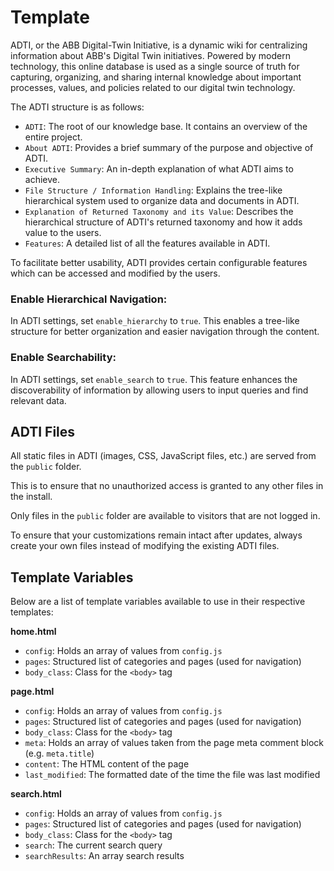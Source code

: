 # Template

ADTI, or the ABB Digital-Twin Initiative, is a dynamic wiki for centralizing information about ABB's Digital Twin initiatives. Powered by modern technology, this online database is used as a single source of truth for capturing, organizing, and sharing internal knowledge about important processes, values, and policies related to our digital twin technology.

The ADTI structure is as follows:

- `ADTI`: The root of our knowledge base. It contains an overview of the entire project.
- `About ADTI`: Provides a brief summary of the purpose and objective of ADTI.
- `Executive Summary`: An in-depth explanation of what ADTI aims to achieve.
- `File Structure / Information Handling`: Explains the tree-like hierarchical system used to organize data and documents in ADTI.
- `Explanation of Returned Taxonomy and its Value`: Describes the hierarchical structure of ADTI's returned taxonomy and how it adds value to the users.
- `Features`: A detailed list of all the features available in ADTI.

To facilitate better usability, ADTI provides certain configurable features which can be accessed and modified by the users.

### Enable Hierarchical Navigation:

In ADTI settings, set `enable_hierarchy` to `true`. This enables a tree-like structure for better organization and easier navigation through the content.

### Enable Searchability:

In ADTI settings, set `enable_search` to `true`. This feature enhances the discoverability of information by allowing users to input queries and find relevant data.

## ADTI Files

All static files in ADTI (images, CSS, JavaScript files, etc.) are served from the `public` folder.

This is to ensure that no unauthorized access is granted to any other files in the install.

Only files in the `public` folder are available to visitors that are not logged in.

To ensure that your customizations remain intact after updates, always create your own files instead of modifying the existing ADTI files.

## Template Variables

Below are a list of template variables available to use in their respective templates:

**home.html**

- `config`: Holds an array of values from `config.js`
- `pages`: Structured list of categories and pages (used for navigation)
- `body_class`: Class for the `<body>` tag

**page.html**

- `config`: Holds an array of values from `config.js`
- `pages`: Structured list of categories and pages (used for navigation)
- `body_class`: Class for the `<body>` tag
- `meta`: Holds an array of values taken from the page meta comment block (e.g. `meta.title`)
- `content`: The HTML content of the page
- `last_modified`: The formatted date of the time the file was last modified

**search.html**

- `config`: Holds an array of values from `config.js`
- `pages`: Structured list of categories and pages (used for navigation)
- `body_class`: Class for the `<body>` tag
- `search`: The current search query
- `searchResults`: An array search results